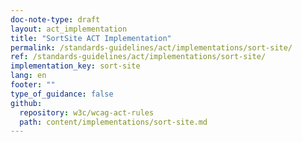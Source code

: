 ```yaml
---
doc-note-type: draft
layout: act_implementation
title: "SortSite ACT Implementation"
permalink: /standards-guidelines/act/implementations/sort-site/
ref: /standards-guidelines/act/implementations/sort-site/
implementation_key: sort-site
lang: en
footer: ""
type_of_guidance: false
github:
  repository: w3c/wcag-act-rules
  path: content/implementations/sort-site.md
---
```


